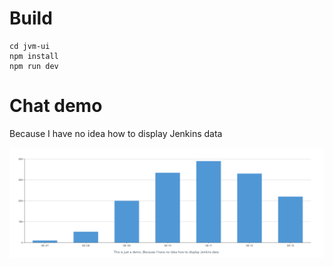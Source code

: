 # Build

```shell script
cd jvm-ui
npm install 
npm run dev
```

# Chat demo
Because I have no idea how to display Jenkins data

![avatar](../img/chat_demo.jpg)
